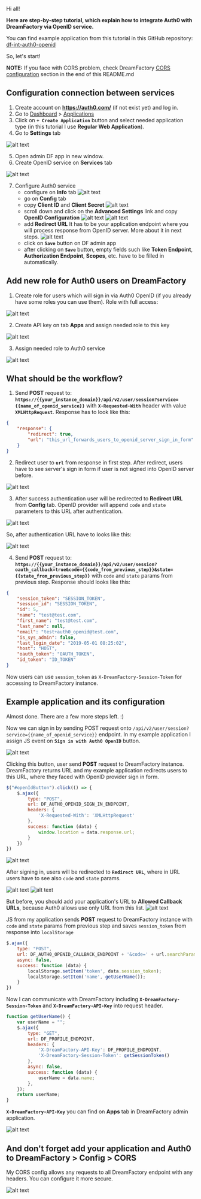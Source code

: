 Hi all!

**Here are step-by-step tutorial, which explain how to integrate Auth0 with DreamFactory via OpenID service.**

You can find example application from this tutorial in this GitHub repository:
[df-int-auth0-openid](https://github.com/dreamfactorysoftware/df-int-auth0-openid)

So, let's start!

**NOTE:** If you face with CORS problem, check DreamFactory [CORS configuration](#and-dont-forget-add-your-application-and-auth0-to-dreamfactory--config--cors) section in the end of this README.md

## Configuration connection between services

1. Create account on **https://auth0.com/** (if not exist yet) and log in.
2. Go to [Dashboard](https://manage.auth0.com/dashboard/) > [Applications](https://manage.auth0.com/dashboard/us/dev-9c6j1ina/applications)
3. Click on **``+ Create Application``** button and select needed application type (in this tutorial I use **Regular Web Application**).
4. Go to **Settings** tab

![alt text](./images/e7d14412_2019.23.04.png)

5. Open admin DF app in new window.
6. Create OpenID service on **Services** tab

![alt text](./images/61d2a833_2019.01.05..png)

7. Configure Auth0 service
     - configure on **Info** tab
     ![alt text](./images/65f15029_2019.01.05..png)
     - go on **Config** tab
     - copy **Client ID** and **Client Secret**
     ![alt text](./images/e734e53c_2019.01.05..png)
     - scroll down and click on the **Advanced Settings** link and copy **OpenID Configuration**
     ![alt text](./images/32f84c89_2019.23.04..png)
     ![alt text](./images/135c6926_2019.01.05..png)
     - add **Redirect URL**
     It has to be your application endpoint where you will process response from OpenID server. More about it in next steps.
     ![alt text](./images/991960c0_2019.08.05.png)
     - click on **``Save``** button on DF admin app
     - after clicking on **``Save``** button, empty fields such like **Token Endpoint**, **Authorization Endpoint**, **Scopes**, etc. have to be filled in automatically.

## Add new role for Auth0 users on DreamFactory

1. Create role for users which will sign in via Auth0 OpenID (if you already have some roles you can use them). Role with full access: 

![alt text](./images/full_role.jpeg)

2. Create API key on tab **Apps** and assign needed role to this key

![alt text](./images/a7b2e5a5_2019.01.05..png)

3. Assign needed role to Auth0 service

![alt text](./images/e73278f1_2019.01.05..png)

## What should be the workflow?

1. Send **POST** request to:
**``https://{{your_instance_domain}}/api/v2/user/session?service={{name_of_openid_service}}``**
with **``X-Requested-With``** header with value **``XMLHttpRequest``**.
Response has to look like this:
```json
{
    "response": {
        "redirect": true,
        "url": "this_url_forwards_users_to_openid_server_sign_in_form"
    }
}
```

2. Redirect user to **``url``** from response in first step. After redirect, users have to see server's sign in form if user is not signed into OpenID server before.

![alt text](./images/d4516f25_2019.01.05..png)

3. After success authentication user will be redirected to **Redirect URL** from **Config** tab. OpenID provider will append ``code`` and ``state`` parameters to this URL after authentication.

![alt text](./images/1dc058ea_2019.01.05..png)

So, after authentication URL have to looks like this:

![alt text](./images/f5c3c18a_2019.01.05..png)

4. Send **POST** request to:
**``https://{{your_instance_domain}}/api/v2/user/session?oauth_callback=true&code={{code_from_previous_step}}&state={{state_from_previous_step}}``**
with ``code`` and ``state`` params from previous step.
Response should looks like this:

```json
{
    "session_token": "SESSION_TOKEN",
    "session_id": "SESSION_TOKEN",
    "id": 5,
    "name": "test@test.com",
    "first_name": "test@test.com",
    "last_name": null,
    "email": "test+auth0_openid@test.com",
    "is_sys_admin": false,
    "last_login_date": "2019-05-01 08:25:02",
    "host": "HOST",
    "oauth_token": "OAUTH_TOKEN",
    "id_token": "ID_TOKEN"
}
```

Now users can use ``session_token`` as ``X-DreamFactory-Session-Token`` for accessing to DreamFactory instance.

## Example application and its configuration

Almost done. There are a few more steps left. :)

Now we can sign in by sending POST request onto ``/api/v2/user/session?service={{name_of_openid_service}}`` endpoint. In my example application I assign JS event on **``Sign in with Auth0 OpenID``** button. 

![alt text](./images/9aab174f_2019.01.05..png)

Clicking this button, user send **POST** request to DreamFactory instance. DreamFactory returns URL and my example application redirects users to this URL, where they faced with OpenID provider sign in form. 

```javascript
$("#openIdButton").click(() => {
    $.ajax({
        type: "POST",
        url: DF_AUTH0_OPENID_SIGN_IN_ENDPOINT,
        headers: {
            'X-Requested-With': 'XMLHttpRequest'
        },
        success: function (data) {
            window.location = data.response.url;
        }
    })
})
```

![alt text](./images/d4516f25_2019.01.05..png)

After signing in, users will be redirected to **``Redirect URL``**, where in URL users have to see also ``code`` and ``state`` params.

![alt text](./images/1dc058ea_2019.01.05..png)
![alt text](./images/f5c3c18a_2019.01.05..png)

But before, you should add your application's URL to **Allowed Callback URLs**, because Auth0 allows use only URL from this list.
![alt text](./images/1144a0e2_2019.01.05..png)

JS from my application sends **POST** request to DreamFactory instance with ``code`` and ``state`` params from previous step and saves ``session_token`` from response into ``localStorage``

```javascript
$.ajax({
    type: "POST",
    url: DF_AUTH0_OPENID_CALLBACK_ENDPOINT + '&code=' + url.searchParams.get('code') + '&state=' + url.searchParams.get('state'),
    async: false,
    success: function (data) {
        localStorage.setItem('token', data.session_token);
        localStorage.setItem('name', getUserName());
    }
})
```

Now I can communicate with DreamFactory including **``X-DreamFactory-Session-Token``** and **``X-DreamFactory-API-Key``** into request header.
```javascript
function getUserName() {
    var userName = "";
    $.ajax({
        type: "GET",
        url: DF_PROFILE_ENDPOINT,
        headers: {
            'X-DreamFactory-API-Key': DF_PROFILE_ENDPOINT,
            'X-DreamFactory-Session-Token': getSessionToken()
        },
        async: false,
        success: function (data) {
            userName = data.name;
        },
    });
    return userName;
}
```

 **``X-DreamFactory-API-Key``** you can find on **Apps** tab in DreamFactory admin application.

![alt text](./images/21091f3f_2019.01.05..png)

## And don't forget add your application and Auth0 to **DreamFactory** > **Config** > **CORS**
My CORS config allows any requests to all DreamFactory endpoint with any headers. You can configure it more secure.

![alt text](./images/6a3f1331_2019.18.04..png)
